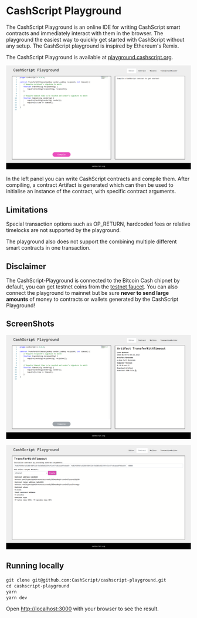 # CashScript Playground
The CashScript Playground is an online IDE for writing CashScript smart contracts and immediately interact with them in the browser. The playground the easiest way to quickly get started with CashScript without any setup. The CashScript playground is inspired by Ethereum's Remix.

The CashScript Playground is available at [playground.cashscript.org](https://playground.cashscript.org/).

![Featured-screenhot](./screenshots/featured-screenshot.png)

In the left panel you can write CashScript contracts and compile them. After compiling, a contract Artifact is generated which can then be used to initialise an instance of the contract, with specific contract arguments.

## Limitations
Special transaction options such as OP_RETURN, hardcoded fees or relative timelocks are not supported by the playground.

The playground also does not support the combining multiple different smart contracts in one transaction.

## Disclaimer

The CashScript-Playground is connected to the Bitcoin Cash chipnet by default, you can get testnet coins from the [testnet faucet](https://tbch.googol.cash/). You can also connect the playground to mainnet but be sure **never to send large amounts** of money to contracts or wallets generated by the CashScript Playground!

## ScreenShots
![Screenshot-1](./screenshots/screenshot-1.png)

![Screenshot-2](./screenshots/screenshot-2.png)

## Running locally
```
git clone git@github.com:CashScript/cashscript-playground.git
cd cashscript-playground
yarn
yarn dev
```

Open [http://localhost:3000](http://localhost:3000) with your browser to see the result.
